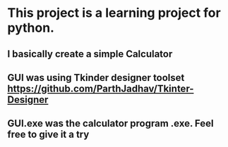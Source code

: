 # This project is a learning project for python.
## I basically create a simple Calculator
## GUI was using Tkinder designer toolset https://github.com/ParthJadhav/Tkinter-Designer

## GUI.exe was the calculator program .exe. Feel free to give it a try
